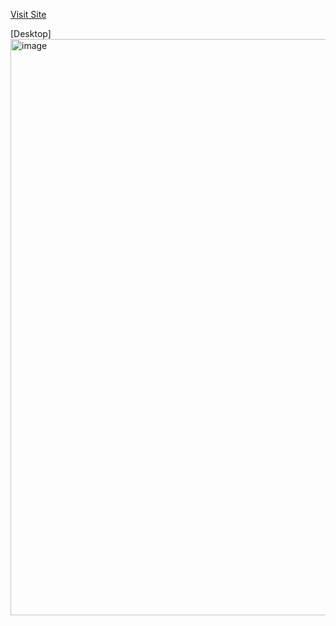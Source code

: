 

[Visit Site](https://bhavya-beauty-makover.netlify.app/)

[Desktop] <img width="922" alt="image" src="https://user-images.githubusercontent.com/6196308/160253251-5ef0b348-a412-42ef-bc71-b385dd4804c8.png">



